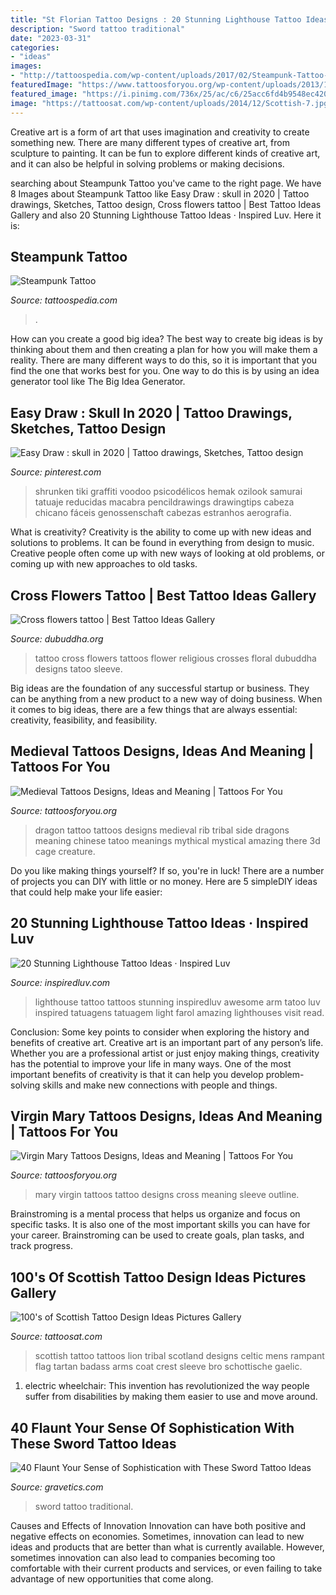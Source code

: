 ```yaml
---
title: "St Florian Tattoo Designs : 20 Stunning Lighthouse Tattoo Ideas · Inspired Luv"
description: "Sword tattoo traditional"
date: "2023-03-31"
categories:
- "ideas"
images:
- "http://tattoospedia.com/wp-content/uploads/2017/02/Steampunk-Tattoo-3.jpg"
featuredImage: "https://www.tattoosforyou.org/wp-content/uploads/2013/10/Virgin-Mary-Tattoos-Design.jpg"
featured_image: "https://i.pinimg.com/736x/25/ac/c6/25acc6fd4b9548ec420e06ca671c90e0.jpg"
image: "https://tattoosat.com/wp-content/uploads/2014/12/Scottish-7.jpg"
---
```



Creative art is a form of art that uses imagination and creativity to create something new. There are many different types of creative art, from sculpture to painting. It can be fun to explore different kinds of creative art, and it can also be helpful in solving problems or making decisions.

	

		
searching about Steampunk Tattoo you've came to the right page. We have 8 Images about Steampunk Tattoo like Easy Draw : skull in 2020 | Tattoo drawings, Sketches, Tattoo design, Cross flowers tattoo | Best Tattoo Ideas Gallery and also 20 Stunning Lighthouse Tattoo Ideas · Inspired Luv. Here it is:
		
    
## Steampunk Tattoo

<img loading=lazy src="http://tattoospedia.com/wp-content/uploads/2017/02/Steampunk-Tattoo-3.jpg" onerror="this.onerror=null;this.src='https://tse1.mm.bing.net/th?id=OIP.0_WWGkoL5oBOrss88NEpJQHaHa&amp;pid=15.1';" alt="Steampunk Tattoo">

_Source: tattoospedia.com_

>. 

	

How can you create a good big idea?
The best way to create big ideas is by thinking about them and then creating a plan for how you will make them a reality. There are many different ways to do this, so it is important that you find the one that works best for you. One way to do this is by using an idea generator tool like The Big Idea Generator.

    
## Easy Draw : Skull In 2020 | Tattoo Drawings, Sketches, Tattoo Design

<img loading=lazy src="https://i.pinimg.com/736x/25/ac/c6/25acc6fd4b9548ec420e06ca671c90e0.jpg" onerror="this.onerror=null;this.src='https://tse1.mm.bing.net/th?id=OIP.VGzGrnknsaYSPqP-AYEYXAHaK0&amp;pid=15.1';" alt="Easy Draw : skull in 2020 | Tattoo drawings, Sketches, Tattoo design">

_Source: pinterest.com_

>shrunken tiki graffiti voodoo psicodélicos hemak ozilook samurai tatuaje reducidas macabra pencildrawings drawingtips cabeza chicano fáceis genossenschaft cabezas estranhos aerografia. 

	

What is creativity?
Creativity is the ability to come up with new ideas and solutions to problems. It can be found in everything from design to music. Creative people often come up with new ways of looking at old problems, or coming up with new approaches to old tasks.

    
## Cross Flowers Tattoo | Best Tattoo Ideas Gallery

<img loading=lazy src="http://www.dubuddha.org/wp-content/uploads/2016/10/cross-flowers-tattoo-by-umtattoo-728x909.jpg" onerror="this.onerror=null;this.src='https://tse1.mm.bing.net/th?id=OIP.tExDEVFFCPIL18uy-m9RIAHaJP&amp;pid=15.1';" alt="Cross flowers tattoo | Best Tattoo Ideas Gallery">

_Source: dubuddha.org_

>tattoo cross flowers tattoos flower religious crosses floral dubuddha designs tatoo sleeve. 

	

Big ideas are the foundation of any successful startup or business. They can be anything from a new product to a new way of doing business. When it comes to big ideas, there are a few things that are always essential: creativity, feasibility, and feasibility.

    
## Medieval Tattoos Designs, Ideas And Meaning | Tattoos For You

<img loading=lazy src="http://www.tattoosforyou.org/wp-content/uploads/2016/03/Medieval-Tattoos-for-Women.jpg" onerror="this.onerror=null;this.src='https://tse3.mm.bing.net/th?id=OIP.t-wOacQLrC0g21CERprJvwHaJ4&amp;pid=15.1';" alt="Medieval Tattoos Designs, Ideas and Meaning | Tattoos For You">

_Source: tattoosforyou.org_

>dragon tattoo tattoos designs medieval rib tribal side dragons meaning chinese tatoo meanings mythical mystical amazing there 3d cage creature. 

	

Do you like making things yourself? If so, you're in luck! There are a number of projects you can DIY with little or no money. Here are 5 simpleDIY ideas that could help make your life easier: 

    
## 20 Stunning Lighthouse Tattoo Ideas · Inspired Luv

<img loading=lazy src="http://www.inspiredluv.com/wp-content/uploads/2016/12/amazing-Lighthouse-Tattoos-and-Meanings.jpg" onerror="this.onerror=null;this.src='https://tse2.mm.bing.net/th?id=OIP.LzXeSpD1MUvQvD33WNi1VAHaMN&amp;pid=15.1';" alt="20 Stunning Lighthouse Tattoo Ideas · Inspired Luv">

_Source: inspiredluv.com_

>lighthouse tattoo tattoos stunning inspiredluv awesome arm tatoo luv inspired tatuagens tatuagem light farol amazing lighthouses visit read. 

	

Conclusion: Some key points to consider when exploring the history and benefits of creative art.
Creative art is an important part of any person’s life. Whether you are a professional artist or just enjoy making things, creativity has the potential to improve your life in many ways. One of the most important benefits of creativity is that it can help you develop problem-solving skills and make new connections with people and things.

    
## Virgin Mary Tattoos Designs, Ideas And Meaning | Tattoos For You

<img loading=lazy src="https://www.tattoosforyou.org/wp-content/uploads/2013/10/Virgin-Mary-Tattoos-Design.jpg" onerror="this.onerror=null;this.src='https://tse2.mm.bing.net/th?id=OIP.Q7idWoxdlME53jGXbDMVRgHaO0&amp;pid=15.1';" alt="Virgin Mary Tattoos Designs, Ideas and Meaning | Tattoos For You">

_Source: tattoosforyou.org_

>mary virgin tattoos tattoo designs cross meaning sleeve outline. 

	

Brainstroming is a mental process that helps us organize and focus on specific tasks. It is also one of the most important skills you can have for your career. Brainstroming can be used to create goals, plan tasks, and track progress.

    
## 100&#039;s Of Scottish Tattoo Design Ideas Pictures Gallery

<img loading=lazy src="https://tattoosat.com/wp-content/uploads/2014/12/Scottish-7.jpg" onerror="this.onerror=null;this.src='https://tse4.mm.bing.net/th?id=OIP.OyWIe3m_I9v97de6ojHp9gHaLI&amp;pid=15.1';" alt="100&#039;s of Scottish Tattoo Design Ideas Pictures Gallery">

_Source: tattoosat.com_

>scottish tattoo tattoos lion tribal scotland designs celtic mens rampant flag tartan badass arms coat crest sleeve bro schottische gaelic. 

	

1) electric wheelchair: This invention has revolutionized the way people suffer from disabilities by making them easier to use and move around.

    
## 40 Flaunt Your Sense Of Sophistication With These Sword Tattoo Ideas

<img loading=lazy src="https://www.gravetics.com/wp-content/uploads/2017/04/swordtattoo-classictattoo-tradition-traditional.jpg" onerror="this.onerror=null;this.src='https://tse3.mm.bing.net/th?id=OIP.606V4pbEnRcFLTghPga0jgHaHa&amp;pid=15.1';" alt="40 Flaunt Your Sense of Sophistication with These Sword Tattoo Ideas">

_Source: gravetics.com_

>sword tattoo traditional. 

	

Causes and Effects of Innovation
Innovation can have both positive and negative effects on economies. Sometimes, innovation can lead to new ideas and products that are better than what is currently available. However, sometimes innovation can also lead to companies becoming too comfortable with their current products and services, or even failing to take advantage of new opportunities that come along.

